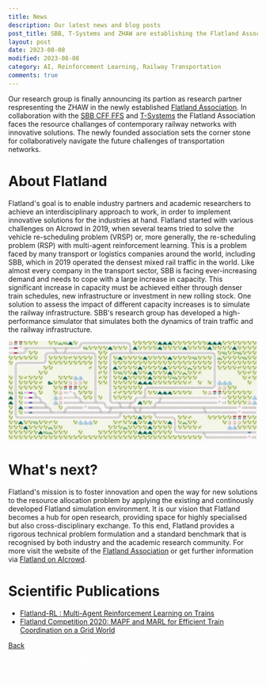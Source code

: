 ```yaml
---
title: News
description: Our latest news and blog posts
post_title: SBB, T-Systems and ZHAW are establishing the Flatland Association.
layout: post
date: 2023-08-08
modified: 2023-08-08
category: AI, Reinforcement Learning, Railway Transportation
comments: true
---
```


Our research group is finally announcing its partion as research partner respresenting the ZHAW in the newly established [Flatland Association](https://www.flatland-association.org/). In collaboration with the [SBB CFF FFS](https://www.sbb.ch/de) and [T-Systems](https://www.t-systems.com/de/en) the Flatland Association faces the resource challanges of contemporary railway networks with innovative solutions. The newly founded association sets the corner stone for collaboratively navigate the future challenges of transportation networks. 
<!-- more -->

# About Flatland

Flatland's goal is to enable industry partners and academic researchers to achieve an interdisciplinary approach to work, in order to implement innovative solutions for the industries at hand. Flatland started with various challenges on AIcrowd in 2019, when several teams tried to solve the vehicle re-scheduling problem (VRSP) or, more generally, the re-scheduling problem (RSP) with multi-agent reinforcement learning. This is a problem faced by many transport or logistics companies around the world, including SBB, which in 2019 operated the densest mixed rail traffic in the world. Like almost every company in the transport sector, SBB is facing ever-increasing demand and needs to cope with a large increase in capacity. This significant increase in capacity must be achieved either through denser train schedules, new infrastructure or investment in new rolling stock. One solution to assess the impact of different capacity increases is to simulate the railway infrastructure. SBB's research group has developed a high-performance simulator that simulates both the dynamics of train traffic and the railway infrastructure.

![Alt Text](./../../pictures/flatland-env.gif)

# What's next?
Flatland's mission is to foster innovation and open the way for new solutions to the resource allocation problem by applying the existing and continously developed Flatland simulation environment. It is our vision that Flatland becomes a hub for open research, providing space for highly specialised but also cross-disciplinary exchange. To this end, Flatland provides a rigorous technical problem formulation and a standard benchmark that is recognised by both industry and the academic research community. For more visit the website of the [Flatland Association](https://www.flatland-association.org/) or get further information via [Flatland on AIcrowd](https://flatland.aicrowd.com/intro.html).


# Scientific Publications

- [Flatland-RL : Multi-Agent Reinforcement Learning on Trains](https://arxiv.org/pdf/2103.16511.pdf)
- [Flatland Competition 2020: MAPF and MARL for Efficient Train Coordination on a Grid World](https://arxiv.org/pdf/2012.05893.pdf)

<p>
<p>


[Back](https://isandaiinaviation.github.io/pages/news.html)

<!--The code below is only used as spacer-->
<html>
  <p style="color:white;">ONLY_HERE_AS_SPACER</p>
</html>
<!--The code below is only used as spacer-->
<html>
  <p style="color:white;">ONLY_HERE_AS_SPACER</p>
</html>
